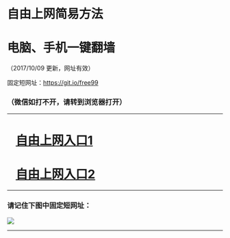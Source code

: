 ﻿# 自由上网简易方法

# 电脑、手机一键翻墙

（2017/10/09 更新，网址有效）

固定短网址：https://git.io/free99

### （微信如打不开，请转到浏览器打开）


***





# &nbsp;&nbsp; <a href="http://ft325796792.fwq-tz-1001.info/fwqtz01.html?t=100900131399 " target="_blank">自由上网入口1</a>
# &nbsp;&nbsp; <a href="http://ft2838014689.fwq-tz-1002.info/fwqtz02.html?t=100900110841 " target="_blank">自由上网入口2</a>
***

### 请记住下图中固定短网址：

<img src="https://s3-us-west-2.amazonaws.com/fwq-1001/yjfq-20170905okok.png" /> 


***

